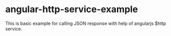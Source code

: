 # angular-http-service-example
This is basic example for calling JSON response  with help of angularjs $http service.
